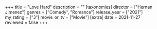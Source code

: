 +++
title = "Love Hard"
description = ""
[taxonomies]
director = ["Hernan Jimenez"] 
genres = ["Comedy", "Romance"]
release_year = ["2021"]
my_rating = ["3"]
movie_or_tv = ["Movie"]
[extra]
date = 2021-11-27
reviewed = false
+++
